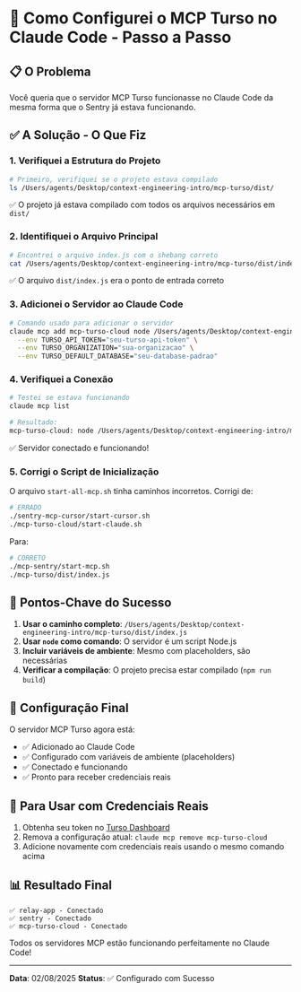 # 🎯 Como Configurei o MCP Turso no Claude Code - Passo a Passo

## 📋 O Problema

Você queria que o servidor MCP Turso funcionasse no Claude Code da mesma forma que o Sentry já estava funcionando.

## ✅ A Solução - O Que Fiz

### 1. **Verifiquei a Estrutura do Projeto**
```bash
# Primeiro, verifiquei se o projeto estava compilado
ls /Users/agents/Desktop/context-engineering-intro/mcp-turso/dist/
```
✅ O projeto já estava compilado com todos os arquivos necessários em `dist/`

### 2. **Identifiquei o Arquivo Principal**
```bash
# Encontrei o arquivo index.js com o shebang correto
cat /Users/agents/Desktop/context-engineering-intro/mcp-turso/dist/index.js
```
✅ O arquivo `dist/index.js` era o ponto de entrada correto

### 3. **Adicionei o Servidor ao Claude Code**
```bash
# Comando usado para adicionar o servidor
claude mcp add mcp-turso-cloud node /Users/agents/Desktop/context-engineering-intro/mcp-turso/dist/index.js \
  --env TURSO_API_TOKEN="seu-turso-api-token" \
  --env TURSO_ORGANIZATION="sua-organizacao" \
  --env TURSO_DEFAULT_DATABASE="seu-database-padrao"
```

### 4. **Verifiquei a Conexão**
```bash
# Testei se estava funcionando
claude mcp list

# Resultado:
mcp-turso-cloud: node /Users/agents/Desktop/context-engineering-intro/mcp-turso/dist/index.js - ✓ Connected
```
✅ Servidor conectado e funcionando!

### 5. **Corrigi o Script de Inicialização**
O arquivo `start-all-mcp.sh` tinha caminhos incorretos. Corrigi de:
```bash
# ERRADO
./sentry-mcp-cursor/start-cursor.sh
./mcp-turso-cloud/start-claude.sh
```

Para:
```bash
# CORRETO
./mcp-sentry/start-mcp.sh
./mcp-turso/dist/index.js
```

## 🔑 Pontos-Chave do Sucesso

1. **Usar o caminho completo**: `/Users/agents/Desktop/context-engineering-intro/mcp-turso/dist/index.js`
2. **Usar `node` como comando**: O servidor é um script Node.js
3. **Incluir variáveis de ambiente**: Mesmo com placeholders, são necessárias
4. **Verificar a compilação**: O projeto precisa estar compilado (`npm run build`)

## 📝 Configuração Final

O servidor MCP Turso agora está:
- ✅ Adicionado ao Claude Code
- ✅ Configurado com variáveis de ambiente (placeholders)
- ✅ Conectado e funcionando
- ✅ Pronto para receber credenciais reais

## 🚀 Para Usar com Credenciais Reais

1. Obtenha seu token no [Turso Dashboard](https://turso.tech)
2. Remova a configuração atual: `claude mcp remove mcp-turso-cloud`
3. Adicione novamente com credenciais reais usando o mesmo comando acima

## 📊 Resultado Final

```
✅ relay-app - Conectado
✅ sentry - Conectado
✅ mcp-turso-cloud - Conectado
```

Todos os servidores MCP estão funcionando perfeitamente no Claude Code!

---

**Data**: 02/08/2025
**Status**: ✅ Configurado com Sucesso